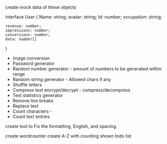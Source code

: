  create mock data of these objects
 
 interface User {
    Name: string;
    avatar: string;
    Id: number;
    occupation: string;

    revenue: number;
    impressions: number;
    conversions: number;
    data: number[]
}

* Image conversion
* Password generator
* Random number generator - amount of numbers to be generated within range
* Random string generator - Allowed chars if any
* Shuffle letters
* Compress text encrypt/decrypt - compress/decompress
* Text statistics generator
* Remove line breaks
* Replace text
* Count characters -   <!-- c: 1 d: 3  f: 1 s: 1 -->
* Count text entries

create tool to Fix the formatting, English, and spacing.

create wordcounter
create A-Z with counting shown todo list
